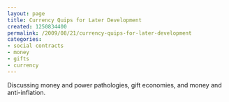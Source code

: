 ```yaml
---
layout: page
title: Currency Quips for Later Development
created: 1250834400
permalink: /2009/08/21/currency-quips-for-later-development
categories:
- social contracts
- money
- gifts
- currency
---
```

Discussing money and power pathologies, gift economies, and money and anti-inflation.